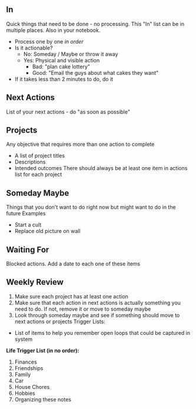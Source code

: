 ## In
Quick things that need to be done - no processing. This "In" list can be in multiple places. Also in your notebook.
- Process one by one _in order_
- Is it actionable?
    - No: Someday / Maybe or throw it away
    - Yes: Physical and visible action
        - Bad: "plan cake lottery"
        - Good: "Email the guys about what cakes they want"
- If it takes less than 2 minutes to do, do it
## Next Actions
List of your next actions - do "as soon as possible"
## Projects
Any objective that requires more than one action to complete
- A list of project titles
- Descriptions
- Intended outcomes
There should always be at least one item in actions list for each project
## Someday Maybe
Things that you don't want to do right now but might want to do in the future
Examples
- Start a cult
- Replace old picture on wall
## Waiting For
Blocked actions. Add a date to each one of these items
## Weekly Review
1. Make sure each project has at least one action
2. Make sure that each action in next actions is actually something you need to do. If not, remove it or move to someday maybe
3. Look through someday maybe and see if something should move to next actions or projects
Trigger Lists:
- List of items to help you remember open loops that could be captured in system

**Life Trigger List (in no order):**
1. Finances
2. Friendships
3. Family
4. Car
5. House Chores
6. Hobbies
7. Organizing these notes